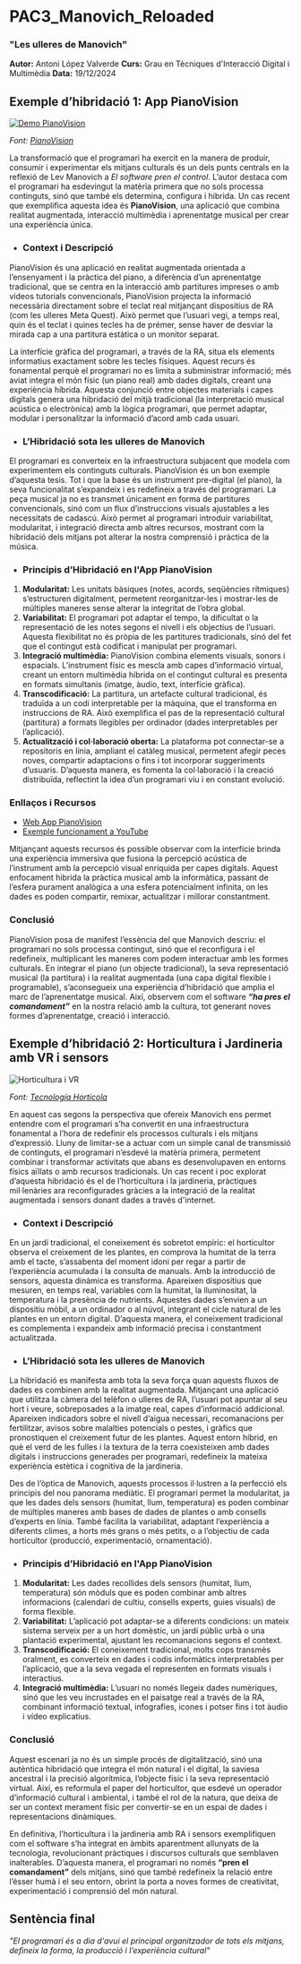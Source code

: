 
# PAC3_Manovich_Reloaded
### "Les ulleres de Manovich"
**Autor:** Antoni López Valverde
**Curs:** Grau en Tècniques d'Interacció Digital i Multimèdia
**Data:** 19/12/2024

## Exemple d’hibridació 1: App PianoVision


[![Demo PianoVision](https://img.youtube.com/vi/6hScacmPAek/0.jpg)](https://www.youtube.com/watch?v=6hScacmPAek)

_Font: [PianoVision](https://www.pianovision.com)_

La transformació que el programari ha exercit en la manera de produir, consumir i experimentar els mitjans culturals és un dels punts centrals en la reflexió de Lev Manovich a *El software pren el control*. L’autor destaca com el programari ha esdevingut la matèria primera que no sols processa continguts, sinó que també els determina, configura i hibrida. Un cas recent que exemplifica aquesta idea és **PianoVision**, una aplicació que combina realitat augmentada, interacció multimèdia i aprenentatge musical per crear una experiència única.

- ### Context i Descripció

PianoVision és una aplicació en realitat augmentada orientada a l’ensenyament i la pràctica del piano, a diferència d’un aprenentatge tradicional, que se centra en la interacció amb partitures impreses o amb vídeos tutorials convencionals, PianoVision projecta la informació necessària directament sobre el teclat real mitjançant dispositius de RA (com les ulleres Meta Quest). Això permet que l’usuari vegi, a temps real, quin és el teclat i quines tecles ha de prémer, sense haver de desviar la mirada cap a una partitura estàtica o un monitor separat.

La interfície gràfica del programari, a través de la RA, situa els elements informatius exactament sobre les tecles físiques. Aquest recurs és fonamental perquè el programari no es limita a subministrar informació; més aviat integra el món físic (un piano real) amb dades digitals, creant una experiència híbrida. Aquesta conjunció entre objectes materials i capes digitals genera una hibridació del mitjà tradicional (la interpretació musical acústica o electrònica) amb la lògica programari, que permet adaptar, modular i personalitzar la informació d’acord amb cada usuari.

- ### L’Hibridació sota les ulleres de Manovich

El programari es converteix en la infraestructura subjacent que modela com experimentem els continguts culturals. PianoVision és un bon exemple d’aquesta tesis. Tot i que la base és un instrument pre-digital (el piano), la seva funcionalitat s’expandeix i es redefineix a través del programari. La peça musical ja no es transmet únicament en forma de partitures convencionals, sinó com un flux d’instruccions visuals ajustables a les necessitats de cadascú. Això permet al programari introduir variabilitat, modularitat, i integració directa amb altres recursos, mostrant com la hibridació dels mitjans pot alterar la nostra comprensió i pràctica de la música.

- ### Principis d’Hibridació en l'App PianoVision

1.  **Modularitat:** Les unitats bàsiques (notes, acords, seqüències rítmiques) s’estructuren digitalment, permetent reorganitzar-les i mostrar-les de múltiples maneres sense alterar la integritat de l’obra global.  
1.  **Variabilitat:** El programari pot adaptar el tempo, la dificultat o la representació de les notes segons el nivell i els objectius de l’usuari. Aquesta flexibilitat no és pròpia de les partitures tradicionals, sinó del fet que el contingut està codificat i manipulat per programari.  
1. **Integració multimèdia:** PianoVision combina elements visuals, sonors i espacials. L’instrument físic es mescla amb capes d’informació virtual, creant un entorn multimèdia híbrida on el contingut cultural es presenta en formats simultanis (imatge, àudio, text, interfície gràfica).  
1. **Transcodificació:** La partitura, un artefacte cultural tradicional, és traduïda a un codi interpretable per la màquina, que el transforma en instruccions de RA. Això exemplifica el pas de la representació cultural (partitura) a formats llegibles per ordinador (dades interpretables per l’aplicació).  
1. **Actualització i col·laboració oberta:** La plataforma pot connectar-se a repositoris en línia, ampliant el catàleg musical, permetent afegir peces noves, compartir adaptacions o fins i tot incorporar suggeriments d’usuaris. D’aquesta manera, es fomenta la col·laboració i la creació distribuïda, reflectint la idea d’un programari viu i en constant evolució.

### Enllaços i Recursos

- [Web App PianoVision](https://www.pianovision.app/)  
- [Exemple funcionament a YouTube](https://www.youtube.com/watch?v=SgMQGTcPYMI)

Mitjançant aquests recursos és possible observar com la interfície brinda una experiència immersiva que fusiona la percepció acústica de l’instrument amb la percepció visual enriquida per capes digitals. Aquest enfocament hibrida la pràctica musical amb la informàtica, passant de l’esfera purament analògica a una esfera potencialment infinita, on les dades es poden compartir, remixar, actualitzar i millorar constantment.

### Conclusió

PianoVision posa de manifest l’essència del que Manovich descriu: el programari no sols processa contingut, sinó que el reconfigura i el redefineix, multiplicant les maneres com podem interactuar amb les formes culturals. En integrar el piano (un objecte tradicional), la seva representació musical (la partitura) i la realitat augmentada (una capa digital flexible i programable), s’aconsegueix una experiència d’hibridació que amplia el marc de l’aprenentatge musical. Així, observem com el software **_“ha pres el comandament”_** en la nostra relació amb la cultura, tot generant noves formes d’aprenentatge, creació i interacció.

## Exemple d’hibridació 2: Horticultura i Jardineria amb VR i sensors

![Horticultura i VR](https://www.tecnologiahorticola.com/wp-content/uploads/2023/08/6667.jpg)

_Font: [Tecnología Hortícola](https://www.tecnologiahorticola.com/realidad-virtual-aplicada-agricultura/)_

En aquest cas segons la perspectiva que ofereix Manovich ens permet entendre com el programari s’ha convertit en una infraestructura fonamental a l’hora de redefinir els processos culturals i els mitjans d’expressió. Lluny de limitar-se a actuar com un simple canal de transmissió de continguts, el programari n’esdevé la matèria primera, permetent combinar i transformar activitats que abans es desenvolupaven en entorns físics aïllats o amb recursos tradicionals. Un cas recent i poc explorat d’aquesta hibridació és el de l’horticultura i la jardineria, pràctiques mil·lenàries ara reconfigurades gràcies a la integració de la realitat augmentada i sensors donant dades a través d'internet. 

- ### Context i Descripció

En un jardí tradicional, el coneixement és sobretot empíric: el horticultor observa el creixement de les plantes, en comprova la humitat de la terra amb el tacte, s’assabenta del moment idoni per regar a partir de l’experiència acumulada i la consulta de manuals. Amb la introducció de sensors, aquesta dinàmica es transforma. Apareixen dispositius que mesuren, en temps real, variables com la humitat, la lluminositat, la temperatura i la presència de nutrients. Aquestes dades s’envien a un dispositiu mòbil, a un ordinador o al núvol, integrant el cicle natural de les plantes en un entorn digital. D’aquesta manera, el coneixement tradicional es complementa i expandeix amb informació precisa i constantment actualitzada.

- ### L’Hibridació sota les ulleres de Manovich

La hibridació es manifesta amb tota la seva força quan aquests fluxos de dades es combinen amb la realitat augmentada. Mitjançant una aplicació que utilitza la càmera del telèfon o ulleres de RA, l’usuari pot apuntar al seu hort i veure, sobreposades a la imatge real, capes d’informació addicional. Apareixen indicadors sobre el nivell d’aigua necessari, recomanacions per fertilitzar, avisos sobre malalties potencials o pestes, i gràfics que pronostiquen el creixement futur de les plantes. Aquest entorn híbrid, en què el verd de les fulles i la textura de la terra coexisteixen amb dades digitals i instruccions generades per programari, redefineix la mateixa experiència estètica i cognitiva de la jardineria. 

Des de l’òptica de Manovich, aquests processos il·lustren a la perfecció els principis del nou panorama mediàtic. El programari permet la modularitat, ja que les dades dels sensors (humitat, llum, temperatura) es poden combinar de múltiples maneres amb bases de dades de plantes o amb consells d’experts en línia. També facilita la variabilitat, adaptant l’experiència a diferents climes, a horts més grans o més petits, o a l’objectiu de cada horticultor (producció, experimentació, ornamentació). 

- ### Principis d’Hibridació en l'App PianoVision
1. **Modularitat:** Les dades recollides dels sensors (humitat, llum, temperatura) són mòduls que es poden combinar amb altres informacions (calendari de cultiu, consells experts, guies visuals) de forma flexible.  
1. **Variabilitat:** L’aplicació pot adaptar-se a diferents condicions: un mateix sistema serveix per a un hort domèstic, un jardí públic urbà o una plantació experimental, ajustant les recomanacions segons el context.  
1. **Transcodificació:** El coneixement tradicional, molts cops transmès oralment, es converteix en dades i codis informàtics interpretables per l’aplicació, que a la seva vegada el representen en formats visuals i interactius. 
1. **Integració multimèdia:** L’usuari no només llegeix dades numèriques, sinó que les veu incrustades en el paisatge real a través de la RA, combinant informació textual, infografies, icones i potser fins i tot àudio i vídeo explicatius.

### Conclusió

Aquest escenari ja no és un simple procés de digitalització, sinó una autèntica hibridació que integra el món natural i el digital, la saviesa ancestral i la precisió algorítmica, l’objecte físic i la seva representació virtual. Així, es reformula el paper del horticultor, que esdevé un operador d’informació cultural i ambiental, i també el rol de la natura, que deixa de ser un context merament físic per convertir-se en un espai de dades i representacions dinàmiques. 

En definitiva, l’horticultura i la jardineria amb RA i sensors exemplifiquen com el software s’ha integrat en àmbits aparentment allunyats de la tecnologia, revolucionant pràctiques i discursos culturals que semblaven inalterables. D’aquesta manera, el programari no només **“pren el comandament”** dels mitjans, sinó que també redefineix la relació entre l’ésser humà i el seu entorn, obrint la porta a noves formes de creativitat, experimentació i comprensió del món natural.

## Sentència final
_"El programari és a dia d'avui el principal organitzador de tots els mitjans, defineix la forma, la producció i l’experiència cultural"_
